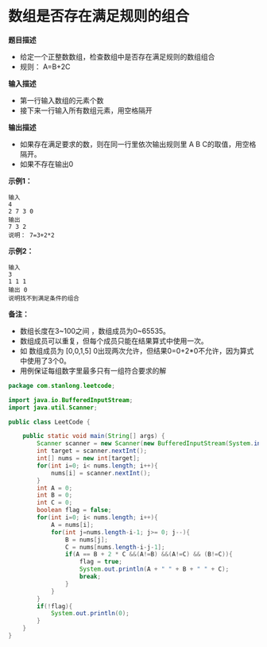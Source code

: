 # 数组是否存在满足规则的组合

**题目描述**

- 给定一个正整数数组，检查数组中是否存在满足规则的数组组合
- 规则： A=B+2C

**输入描述** 

- 第一行输入数组的元素个数 
- 接下来一行输入所有数组元素，用空格隔开

**输出描述**

- 如果存在满足要求的数，则在同一行里依次输出规则里 A B C的取值，用空格隔开。
-  如果不存在输出0

**示例1：**

```
输入 
4 
2 7 3 0 
输出 
7 3 2 
说明： 7=3+2*2
```

**示例2：**

```
输入 
3 
1 1 1 
输出 0 
说明找不到满足条件的组合
```

**备注：**

- 数组长度在3~100之间  ，数组成员为0~65535。
-  数组成员可以重复，但每个成员只能在结果算式中使用一次。
- 如 数组成员为 [0,0,1,5] 0出现两次允许，但结果0=0+2*0不允许，因为算式中使用了3个0。
- 用例保证每组数字里最多只有一组符合要求的解

```java
package com.stanlong.leetcode;

import java.io.BufferedInputStream;
import java.util.Scanner;

public class LeetCode {

    public static void main(String[] args) {
        Scanner scanner = new Scanner(new BufferedInputStream(System.in));
        int target = scanner.nextInt();
        int[] nums = new int[target];
        for(int i=0; i< nums.length; i++){
            nums[i] = scanner.nextInt();
        }
        int A = 0;
        int B = 0;
        int C = 0;
        boolean flag = false;
        for(int i=0; i< nums.length; i++){
            A = nums[i];
            for(int j=nums.length-i-1; j>= 0; j--){
                B = nums[j];
                C = nums[nums.length-i-j-1];
                if(A == B + 2 * C &&(A!=B) &&(A!=C) && (B!=C)){
                    flag = true;
                    System.out.println(A + " " + B + " " + C);
                    break;
                }
            }
        }
        if(!flag){
            System.out.println(0);
        }
    }
}
```

